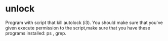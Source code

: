 # unlock
Program with script that kill autolock (i3).
You should make sure that you've given execute permission to the script,make sure that you have these programs installed: ps , grep.
